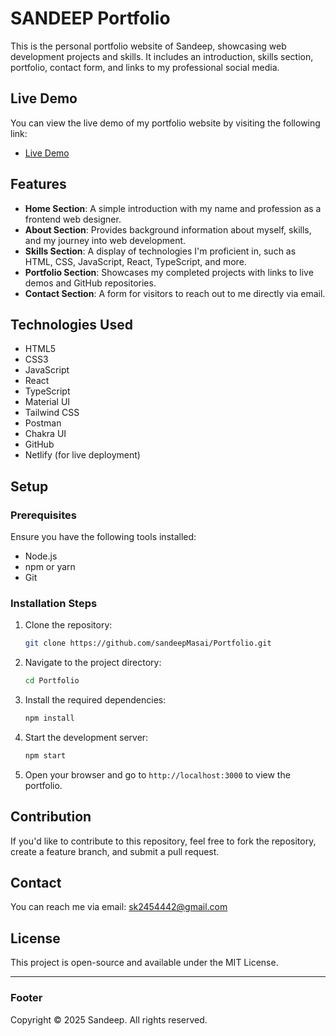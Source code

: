 # SANDEEP Portfolio

This is the personal portfolio website of Sandeep, showcasing web development projects and skills. It includes an introduction, skills section, portfolio, contact form, and links to my professional social media.

## Live Demo

You can view the live demo of my portfolio website by visiting the following link:

- [Live Demo](https://678beee39d600202285b1460--zippy-horse-df7653.netlify.app/)

## Features

- **Home Section**: A simple introduction with my name and profession as a frontend web designer.
- **About Section**: Provides background information about myself, skills, and my journey into web development.
- **Skills Section**: A display of technologies I'm proficient in, such as HTML, CSS, JavaScript, React, TypeScript, and more.
- **Portfolio Section**: Showcases my completed projects with links to live demos and GitHub repositories.
- **Contact Section**: A form for visitors to reach out to me directly via email.

## Technologies Used

- HTML5
- CSS3
- JavaScript
- React
- TypeScript
- Material UI
- Tailwind CSS
- Postman
- Chakra UI
- GitHub
- Netlify (for live deployment)

## Setup

### Prerequisites

Ensure you have the following tools installed:

- Node.js
- npm or yarn
- Git

### Installation Steps

1. Clone the repository:

    ```bash
    git clone https://github.com/sandeepMasai/Portfolio.git
    ```

2. Navigate to the project directory:

    ```bash
    cd Portfolio
    ```

3. Install the required dependencies:

    ```bash
    npm install
    ```

4. Start the development server:

    ```bash
    npm start
    ```

5. Open your browser and go to `http://localhost:3000` to view the portfolio.

## Contribution

If you'd like to contribute to this repository, feel free to fork the repository, create a feature branch, and submit a pull request.

## Contact

You can reach me via email: [sk2454442@gmail.com](mailto:sk2454442@gmail.com)

## License

This project is open-source and available under the MIT License.

---

### Footer

Copyright © 2025 Sandeep. All rights reserved.
